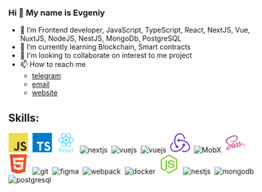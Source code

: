 ### Hi 👋 My name is Evgeniy

- 👀 I’m Frontend developer, JavaScript, TypeScript, React, NextJS, Vue, NuxtJS, NodeJS, NestJS, MongoDb, PostgreSQL
- 🌱 I’m currently learning Blockchain, Smart contracts
- 💞️ I'm looking to collaborate on interest to me project
- 📫 How to reach me
  - [telegram](https://t.me/Veeen)
  - [email](evgeniidolgopolov@outlook.com)
  - [website](https://dolgopolov.tech/)

## Skills: 
<div>
  <img src="https://github.com/devicons/devicon/blob/master/icons/javascript/javascript-original.svg" title="JavaScript" alt="JavaScript" width="40" height="40"/>&nbsp;
  <img src="https://github.com/devicons/devicon/blob/master/icons/typescript/typescript-original.svg" title="TypeScript" alt="TypeScript" width="40" height="40"/>&nbsp; 
  <img src="https://github.com/devicons/devicon/blob/master/icons/react/react-original-wordmark.svg" title="React" alt="React" width="40" height="40"/>&nbsp;
  <img src="https://d2nir1j4sou8ez.cloudfront.net/wp-content/uploads/2021/12/nextjs-boilerplate-logo.png" title="nextjs" alt="nextjs" width="40" height="40"/>&nbsp;
  <img src="https://cdn.jsdelivr.net/gh/devicons/devicon/icons/vuejs/vuejs-original.svg" title="vuejs" alt="vuejs" width="40" height="40"/>&nbsp;
  <img src="https://cdn.jsdelivr.net/gh/devicons/devicon/icons/nuxtjs/nuxtjs-original.svg" alt="vuejs" width="40" height="40" />&nbsp;
  <img src="https://github.com/devicons/devicon/blob/master/icons/redux/redux-original.svg" title="Redux" alt="Redux " width="40" height="40"/>&nbsp;
  <img src="https://camo.githubusercontent.com/0dc3b9afa37acc792f49624b1f8dd364b55c9107167fd291ffde1d81917aceba/68747470733a2f2f6d6f62782e6a732e6f72672f6173736574732f6d6f62782e706e67" title="MobX" alt="MobX " width="40" height="40"/>&nbsp;                  
  <img src="https://github.com/devicons/devicon/blob/master/icons/sass/sass-original.svg"  title="sass" alt="sass" width="40" height="40"/>&nbsp;
  <img src="https://github.com/devicons/devicon/blob/master/icons/html5/html5-original.svg" title="HTML5" alt="HTML" width="40" height="40"/>&nbsp;
   <img src="https://cdn.jsdelivr.net/gh/devicons/devicon/icons/git/git-original.svg" title="git" alt="git " width="40" height="40"/>&nbsp;
  <img src="https://cdn.jsdelivr.net/gh/devicons/devicon/icons/figma/figma-original.svg" title="figma" alt="figma" width="40" height="40"/>&nbsp;
  <img src="https://cdn.jsdelivr.net/gh/devicons/devicon/icons/webpack/webpack-original.svg"  title="webpack" alt="webpack" width="40" height="40"/>&nbsp;
  <img src="https://cdn.jsdelivr.net/gh/devicons/devicon/icons/docker/docker-original-wordmark.svg" title="docker" alt="docker" width="40" height="40"/>&nbsp;
  <img src="https://github.com/devicons/devicon/blob/master/icons/nodejs/nodejs-original.svg" title="NodeJS" alt="NodeJS" width="40" height="40"/>&nbsp;
  <img src="https://cdn.jsdelivr.net/gh/devicons/devicon/icons/nestjs/nestjs-plain.svg" title="nestjs" alt="nestjs" width="40" height="40"/>&nbsp;
  <img src="https://cdn.jsdelivr.net/gh/devicons/devicon/icons/mongodb/mongodb-plain-wordmark.svg" title="mongodb" alt="mongodb" width="40" height="40"/>&nbsp;
  <img src="https://cdn.jsdelivr.net/gh/devicons/devicon/icons/postgresql/postgresql-plain-wordmark.svg" title="postgresql" alt="postgresql" width="40" height="40"/>&nbsp;
          
</div>
